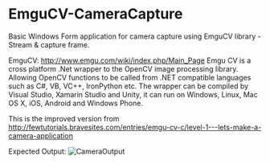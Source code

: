 # EmguCV-CameraCapture
Basic Windows Form application for camera capture using EmguCV library - Stream &amp; capture frame.

EmguCV: http://www.emgu.com/wiki/index.php/Main_Page
Emgu CV is a cross platform .Net wrapper to the OpenCV image processing library. Allowing OpenCV functions to be called from .NET compatible languages such as C#, VB, VC++, IronPython etc. The wrapper can be compiled by Visual Studio, Xamarin Studio and Unity, it can run on Windows, Linux, Mac OS X, iOS, Android and Windows Phone.

This is the improved version from http://fewtutorials.bravesites.com/entries/emgu-cv-c/level-1---lets-make-a-camera-application 

Expected Output:
![CameraOutput](https://user-images.githubusercontent.com/3338753/54878789-499d7080-4e6c-11e9-9d70-91f88972151a.PNG)
